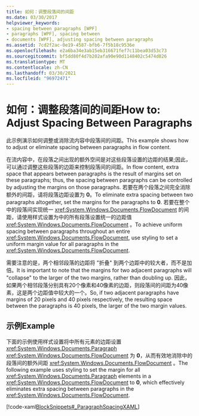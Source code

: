 ```yaml
---
title: 如何：调整段落间的间距
ms.date: 03/30/2017
helpviewer_keywords:
- spacing between paragraphs [WPF]
- paragraphs [WPF], spacing between
- documents [WPF], adjusting spacing between paragraphs
ms.assetid: 7cd2f2ac-0e19-4587-bfb6-7f5b18c9536e
ms.openlocfilehash: e2a6ba34e3ab15eb316671fef7c11bea03d53c73
ms.sourcegitcommit: bf5dd80f4d7b202afa90e90d1148402c5474d826
ms.translationtype: MT
ms.contentlocale: zh-CN
ms.lasthandoff: 03/30/2021
ms.locfileid: "96972471"
---
```

# <a name="how-to-adjust-spacing-between-paragraphs"></a><span data-ttu-id="f006e-102">如何：调整段落间的间距</span><span class="sxs-lookup"><span data-stu-id="f006e-102">How to: Adjust Spacing Between Paragraphs</span></span>
<span data-ttu-id="f006e-103">此示例演示如何调整或消除流内容中段落间的间距。</span><span class="sxs-lookup"><span data-stu-id="f006e-103">This example shows how to adjust or eliminate spacing between paragraphs in flow content.</span></span>  
  
 <span data-ttu-id="f006e-104">在流内容中，在段落之间出现的额外空间是对这些段落设置的边距的结果;因此，可以通过调整这些段落的边距来控制段落间的间距。</span><span class="sxs-lookup"><span data-stu-id="f006e-104">In flow content, extra space that appears between paragraphs is the result of margins set on these paragraphs; thus, the spacing between paragraphs can be controlled by adjusting the margins on those paragraphs.</span></span>  <span data-ttu-id="f006e-105">若要在两个段落之间完全消除额外的间距，请将段落边距设置为 **0**。</span><span class="sxs-lookup"><span data-stu-id="f006e-105">To eliminate extra spacing between two paragraphs altogether, set the margins for the paragraphs to **0**.</span></span>  <span data-ttu-id="f006e-106">若要在整个中的段落间实现统一 <xref:System.Windows.Documents.FlowDocument> 的间距，请使用样式设置为中的所有段落设置统一的边距值 <xref:System.Windows.Documents.FlowDocument> 。</span><span class="sxs-lookup"><span data-stu-id="f006e-106">To achieve uniform spacing between paragraphs throughout an entire <xref:System.Windows.Documents.FlowDocument>, use styling to set a uniform margin value for all paragraphs in the <xref:System.Windows.Documents.FlowDocument>.</span></span>  
  
 <span data-ttu-id="f006e-107">需要注意的是，两个相邻段落的边距将 "折叠" 到两个边距中的较大者，而不是加倍。</span><span class="sxs-lookup"><span data-stu-id="f006e-107">It is important to note that the margins for two adjacent paragraphs will "collapse" to the larger of the two margins, rather than doubling up.</span></span> <span data-ttu-id="f006e-108">因此，如果两个相邻段落分别具有20个像素和40像素的边距，则段落间的间距为40像素，这是两个边距值中较大的一个。</span><span class="sxs-lookup"><span data-stu-id="f006e-108">So, if two adjacent paragraphs have margins of 20 pixels and 40 pixels respectively, the resulting space between the paragraphs is 40 pixels, the larger of the two margin values.</span></span>  
  
## <a name="example"></a><span data-ttu-id="f006e-109">示例</span><span class="sxs-lookup"><span data-stu-id="f006e-109">Example</span></span>  
 <span data-ttu-id="f006e-110">下面的示例使用样式设置将中所有元素的边距设置 <xref:System.Windows.Documents.Paragraph> <xref:System.Windows.Documents.FlowDocument> 为 **0**，从而有效地消除中的段落间的额外间距 <xref:System.Windows.Documents.FlowDocument> 。</span><span class="sxs-lookup"><span data-stu-id="f006e-110">The following example uses styling to set the margin for all <xref:System.Windows.Documents.Paragraph> elements in a <xref:System.Windows.Documents.FlowDocument> to **0**, which effectively eliminates extra spacing between paragraphs in the <xref:System.Windows.Documents.FlowDocument>.</span></span>  
  
 [!code-xaml[BlockSnippets#_ParagraphSpacingXAML](~/samples/snippets/csharp/VS_Snippets_Wpf/BlockSnippets/CSharp/Window1.xaml#_paragraphspacingxaml)]
